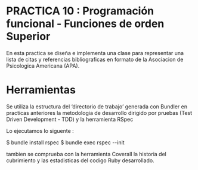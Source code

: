 # PRACTICA 10 : Programación funcional - Funciones de orden Superior


En esta practica se diseña e implementa una clase para representar una lista de citas y referencias bibliograficas en
formato de la Asociacion de Psicologica Americana (APA).

# Herramientas

Se utiliza la estructura del ‘directorio de trabajo’ generada con Bundler en practicas anteriores
la metodologia de desarrollo dirigido por pruebas (Test Driven Development - TDD) y
la herramienta RSpec

Lo ejecutamos lo siguente :

$ bundle install rspec
$ bundle exec rspec --init

tambien se comprueba con la herramienta Coverall la historia del cubrimiento y las estadisticas del
codigo Ruby desarrollado.
